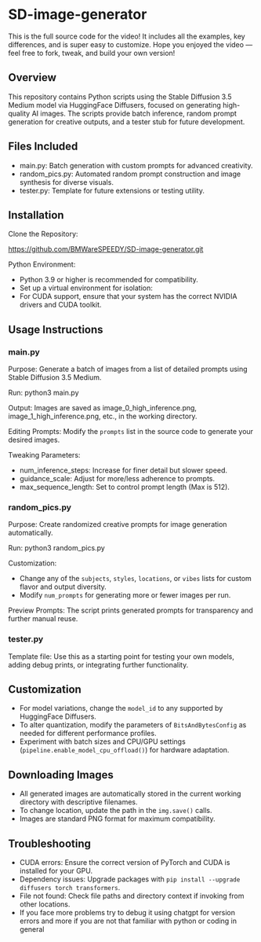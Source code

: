 # SD-image-generator
This is the full source code for the video! It includes all the examples, key differences, and is super easy to customize. Hope you enjoyed the video — feel free to fork, tweak, and build your own version!

## Overview
This repository contains Python scripts using the Stable Diffusion 3.5 Medium model via HuggingFace Diffusers, focused on generating high-quality AI images. The scripts provide batch inference, random prompt generation for creative outputs, and a tester stub for future development.

## Files Included
- main.py: Batch generation with custom prompts for advanced creativity.
- random_pics.py: Automated random prompt construction and image synthesis for diverse visuals.
- tester.py: Template for future extensions or testing utility.

## Installation
Clone the Repository:

https://github.com/BMWareSPEEDY/SD-image-generator.git

Python Environment:
- Python 3.9 or higher is recommended for compatibility.
- Set up a virtual environment for isolation:
- For CUDA support, ensure that your system has the correct NVIDIA drivers and CUDA toolkit.

## Usage Instructions

### main.py
Purpose: Generate a batch of images from a list of detailed prompts using Stable Diffusion 3.5 Medium.

Run:
python3 main.py

Output: Images are saved as image_0_high_inference.png, image_1_high_inference.png, etc., in the working directory.

Editing Prompts: Modify the `prompts` list in the source code to generate your desired images.

Tweaking Parameters:
- num_inference_steps: Increase for finer detail but slower speed.
- guidance_scale: Adjust for more/less adherence to prompts.
- max_sequence_length: Set to control prompt length (Max is 512).

### random_pics.py
Purpose: Create randomized creative prompts for image generation automatically.

Run:
python3 random_pics.py

Customization:
- Change any of the `subjects`, `styles`, `locations`, or `vibes` lists for custom flavor and output diversity.
- Modify `num_prompts` for generating more or fewer images per run.

Preview Prompts: The script prints generated prompts for transparency and further manual reuse.

### tester.py
Template file: Use this as a starting point for testing your own models, adding debug prints, or integrating further functionality.

## Customization
- For model variations, change the `model_id` to any supported by HuggingFace Diffusers.
- To alter quantization, modify the parameters of `BitsAndBytesConfig` as needed for different performance profiles.
- Experiment with batch sizes and CPU/GPU settings (`pipeline.enable_model_cpu_offload()`) for hardware adaptation.

## Downloading Images
- All generated images are automatically stored in the current working directory with descriptive filenames.
- To change location, update the path in the `img.save()` calls.
- Images are standard PNG format for maximum compatibility.

## Troubleshooting
- CUDA errors: Ensure the correct version of PyTorch and CUDA is installed for your GPU.
- Dependency issues: Upgrade packages with `pip install --upgrade diffusers torch transformers`.
- File not found: Check file paths and directory context if invoking from other locations.
- If you face more problems try to debug it using chatgpt for version errors and more if you are not that familiar with python or coding in general
